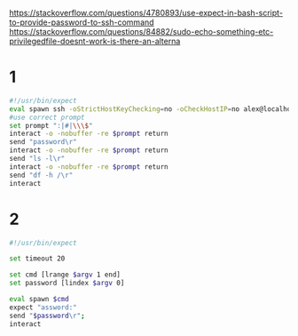 
https://stackoverflow.com/questions/4780893/use-expect-in-bash-script-to-provide-password-to-ssh-command
https://stackoverflow.com/questions/84882/sudo-echo-something-etc-privilegedfile-doesnt-work-is-there-an-alterna
# 1

```bash
#!/usr/bin/expect
eval spawn ssh -oStrictHostKeyChecking=no -oCheckHostIP=no alex@localhost
#use correct prompt
set prompt ":|#|\\\$"
interact -o -nobuffer -re $prompt return
send "password\r"
interact -o -nobuffer -re $prompt return
send "ls -l\r"
interact -o -nobuffer -re $prompt return
send "df -h /\r"
interact
```

# 2

```bash
#!/usr/bin/expect

set timeout 20

set cmd [lrange $argv 1 end]
set password [lindex $argv 0]

eval spawn $cmd
expect "assword:"
send "$password\r";
interact
```
